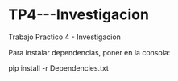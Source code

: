 # TP4---Investigacion
Trabajo Practico 4 - Investigacion

Para instalar dependencias, poner en la consola:

pip install -r Dependencies.txt